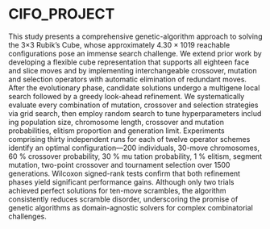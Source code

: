 # CIFO_PROJECT
 This study presents a comprehensive genetic-algorithm approach to solving the 3×3 Rubik’s
 Cube, whose approximately 4.30 × 1019 reachable configurations pose an immense search challenge.
 We extend prior work by developing a flexible cube representation that supports all eighteen face
 and slice moves and by implementing interchangeable crossover, mutation and selection operators
 with automatic elimination of redundant moves.
 After the evolutionary phase, candidate solutions undergo a multigene local search followed by a
 greedy look-ahead refinement. We systematically evaluate every combination of mutation, crossover
 and selection strategies via grid search, then employ random search to tune hyperparameters includ
ing population size, chromosome length, crossover and mutation probabilities, elitism proportion and
 generation limit.
 Experiments comprising thirty independent runs for each of twelve operator schemes identify an
 optimal configuration—200 individuals, 30-move chromosomes, 60 % crossover probability, 30 % mu
tation probability, 1 % elitism, segment mutation, two-point crossover and tournament selection over
 1500 generations. Wilcoxon signed-rank tests confirm that both refinement phases yield significant
 performance gains. Although only two trials achieved perfect solutions for ten-move scrambles, the
 algorithm consistently reduces scramble disorder, underscoring the promise of genetic algorithms as
 domain-agnostic solvers for complex combinatorial challenges.
